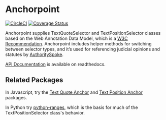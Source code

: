 # Anchorpoint

[![CircleCI](https://circleci.com/gh/mscarey/anchorpoint.svg?style=svg)](https://circleci.com/gh/mscarey/AuthoritySpoke) [![Coverage Status](https://coveralls.io/repos/github/mscarey/anchorpoint/badge.svg?branch=master)](https://coveralls.io/github/mscarey/anchorpoint?branch=master)

Anchorpoint supplies TextQuoteSelector and TextPositionSelector classes based on the Web Annotation Data Model, which is a [W3C Recommendation](https://www.w3.org/TR/annotation-model/). Anchorpoint includes helper methods for switching between selector types, and it’s used for referencing judicial opinions and statutes by [AuthoritySpoke](https://authorityspoke.readthedocs.io).

[API Documentation](https://anchorpoint.readthedocs.io) is available on readthedocs.

## Related Packages

In Javascript, try the [Text Quote Anchor](https://www.npmjs.com/package/dom-anchor-text-quote) and [Text Position Anchor](https://www.npmjs.com/package/dom-anchor-text-position) packages.

In Python try [python-ranges](https://github.com/Superbird11/ranges), which is the basis for much of the TextPositionSelector class's behavior.
